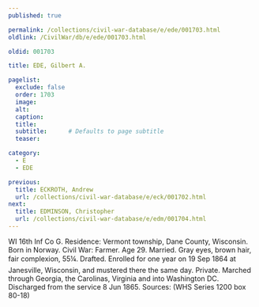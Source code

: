 ```yaml
---
published: true

permalink: /collections/civil-war-database/e/ede/001703.html
oldlink: /CivilWar/db/e/ede/001703.html

oldid: 001703

title: EDE, Gilbert A.

pagelist:
  exclude: false
  order: 1703
  image: 
  alt:
  caption:
  title:
  subtitle:      # Defaults to page subtitle
  teaser:

category: 
  - E 
  - EDE

previous:
  title: ECKROTH, Andrew
  url: /collections/civil-war-database/e/eck/001702.html  
next:
  title: EDMINSON, Christopher
  url: /collections/civil-war-database/e/edm/001704.html   
---
```

WI 16th Inf Co G. Residence: Vermont township, Dane County, Wisconsin. Born in Norway. Civil War: Farmer. Age 29. Married. Gray eyes, brown hair, fair complexion, 5&#146;5&frac14;&#148;. Drafted. Enrolled for one year on 19 Sep 1864 at Janesville, Wisconsin, and mustered there the same day. Private. Marched through Georgia, the Carolinas, Virginia and into Washington DC. Discharged from the service 8 Jun 1865. Sources: (WHS Series 1200 box 80-18)